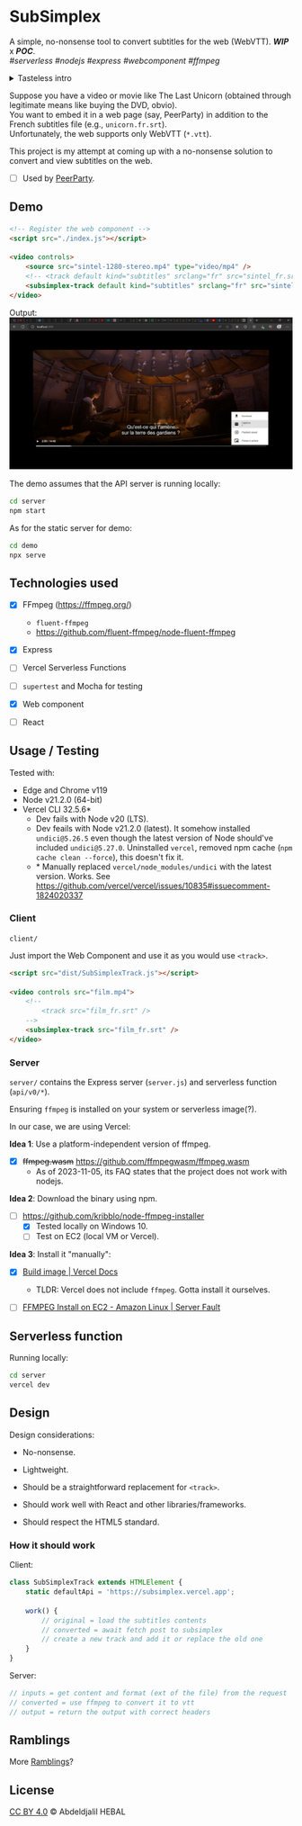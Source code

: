 # SubSimplex

A simple, no-nonsense tool to convert subtitles for the web (WebVTT).
**_WIP_** x **_POC_**. \
_#serverless #nodejs #express #webcomponent #ffmpeg_

<details>
<summary>Tasteless intro</summary>

Lemme start by admitting that I have cancer.  
No, not IRL, but the type that lets you stay alive and suffer for at least 40 or 50 more years.

IDK why I keep procrastinating, getting sidetracked, and never getting anything done.

As Lady Amalthea (The Last Unicorn) would say, <q lang="fr">Je sens ce corps mourir !</q>, which is French for <q>I can feel this whole body dying all around me!</q>...
</details>

Suppose you have a video or movie like The Last Unicorn (obtained through legitimate means like buying the DVD, obvio). \
You want to embed it in a web page (say, PeerParty) in addition to the French subtitles file (e.g., `unicorn.fr.srt`). \
Unfortunately, the web supports only WebVTT (`*.vtt`).

This project is my attempt at coming up with a no-nonsense solution to convert and view subtitles on the web.

- [ ] Used by [PeerParty](https://github.com/djalilhebal/peer-party).


## Demo

```html
<!-- Register the web component -->
<script src="./index.js"></script>

<video controls>
    <source src="sintel-1280-stereo.mp4" type="video/mp4" />
    <!-- <track default kind="subtitles" srclang="fr" src="sintel_fr.srt" /> -->
    <subsimplex-track default kind="subtitles" srclang="fr" src="sintel_fr.srt" />
</video>
```

Output:
![Screenshot of video with French subtitles](./demo-2023-11-17.jpg)

The demo assumes that the API server is running locally:
```sh
cd server
npm start
```

As for the static server for demo:
```sh
cd demo
npx serve
```


## Technologies used

- [x] FFmpeg (https://ffmpeg.org/)
    * `fluent-ffmpeg`
    * https://github.com/fluent-ffmpeg/node-fluent-ffmpeg

- [x] Express

- [ ] Vercel Serverless Functions

- [ ] `supertest` and Mocha for testing

- [x] Web component

- [ ] React


## Usage / Testing

Tested with:
- Edge and Chrome v119
- Node v21.2.0 (64-bit)
- Vercel CLI 32.5.6\*
    * Dev fails with Node v20 (LTS).
    * Dev feails with Node v21.2.0 (latest). It somehow installed `undici@5.26.5` even though the latest version of Node should've included `undici@5.27.0`.
    Uninstalled `vercel`, removed npm cache (`npm cache clean --force`), this doesn't fix it.
    * \* Manually replaced `vercel/node_modules/undici` with the latest version. Works.
    See https://github.com/vercel/vercel/issues/10835#issuecomment-1824020337

### Client

`client/`

Just import the Web Component and use it as you would use `<track>`.
```html
<script src="dist/SubSimplexTrack.js"></script>

<video controls src="film.mp4">
    <!--
        <track src="film_fr.srt" />
    -->
    <subsimplex-track src="film_fr.srt" />
</video>
```

### Server

`server/` contains the Express server (`server.js`) and serverless function (`api/v0/*`).

Ensuring `ffmpeg` is installed on your system or serverless image(?).

In our case, we are using Vercel:

**Idea 1**: Use a platform-independent version of ffmpeg.

- [x] ~~ffmpeg.wasm~~ https://github.com/ffmpegwasm/ffmpeg.wasm
    + As of 2023-11-05, its FAQ states that the project does not work with nodejs.

**Idea 2**: Download the binary using npm.

- [ ] https://github.com/kribblo/node-ffmpeg-installer
    * [x] Tested locally on Windows 10.
    * [ ] Test on EC2 (local VM or Vercel).

**Idea 3**: Install it "manually":

- [x] [Build image | Vercel Docs](https://vercel.com/docs/deployments/build-image)
    * TLDR: Vercel does not include `ffmpeg`. Gotta install it ourselves.

- [ ] [FFMPEG Install on EC2 - Amazon Linux | Server Fault](https://serverfault.com/questions/374912)


## Serverless function

Running locally:
```sh
cd server
vercel dev
```


## Design

Design considerations:

- No-nonsense.

- Lightweight.

- Should be a straightforward replacement for `<track>`.

- Should work well with React and other libraries/frameworks.

- Should respect the HTML5 standard.


### How it should work

Client:
```js
class SubSimplexTrack extends HTMLElement {
    static defaultApi = 'https://subsimplex.vercel.app';

    work() {
        // original = load the subtitles contents
        // converted = await fetch post to subsimplex
        // create a new track and add it or replace the old one
    }
}
```

Server:
```js
// inputs = get content and format (ext of the file) from the request
// converted = use ffmpeg to convert it to vtt
// output = return the output with correct headers
```


## Ramblings

More [Ramblings](./Ramblings.md)?


## License

[CC BY 4.0](https://creativecommons.org/licenses/by/4.0/) © Abdeldjalil HEBAL
